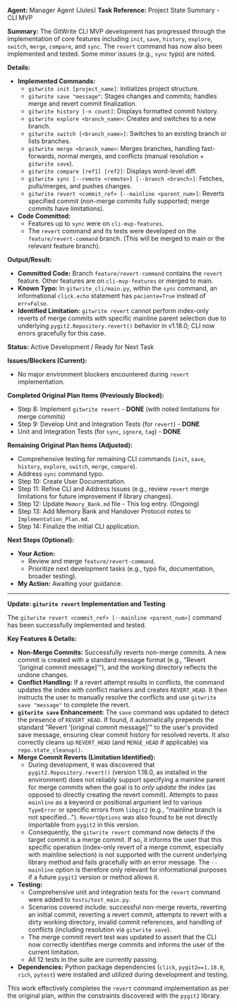 **Agent:** Manager Agent (Jules)
**Task Reference:** Project State Summary - CLI MVP

**Summary:**
The GitWrite CLI MVP development has progressed through the implementation of core features including `init`, `save`, `history`, `explore`, `switch`, `merge`, `compare`, and `sync`. The `revert` command has now also been implemented and tested. Some minor issues (e.g., `sync` typo) are noted.

**Details:**
- **Implemented Commands:**
    - `gitwrite init [project_name]`: Initializes project structure.
    - `gitwrite save "message"`: Stages changes and commits; handles merge and revert commit finalization.
    - `gitwrite history [-n count]`: Displays formatted commit history.
    - `gitwrite explore <branch_name>`: Creates and switches to a new branch.
    - `gitwrite switch [<branch_name>]`: Switches to an existing branch or lists branches.
    - `gitwrite merge <branch_name>`: Merges branches, handling fast-forwards, normal merges, and conflicts (manual resolution + `gitwrite save`).
    - `gitwrite compare [ref1] [ref2]`: Displays word-level diff.
    - `gitwrite sync [--remote <remote>] [--branch <branch>]`: Fetches, pulls/merges, and pushes changes.
    - `gitwrite revert <commit_ref> [--mainline <parent_num>]`: Reverts specified commit (non-merge commits fully supported; merge commits have limitations).
- **Code Committed:**
    - Features up to `sync` were on `cli-mvp-features`.
    - The `revert` command and its tests were developed on the `feature/revert-command` branch. (This will be merged to main or the relevant feature branch).

**Output/Result:**
- **Committed Code:** Branch `feature/revert-command` contains the `revert` feature. Other features are on `cli-mvp-features` or merged to main.
- **Known Typo:** In `gitwrite_cli/main.py`, within the `sync` command, an informational `click.echo` statement has `paciente=True` instead of `err=False`.
- **Identified Limitation:** `gitwrite revert` cannot perform index-only reverts of merge commits with specific mainline parent selection due to underlying `pygit2.Repository.revert()` behavior in v1.18.0; CLI now errors gracefully for this case.

**Status:** Active Development / Ready for Next Task

**Issues/Blockers (Current):**
- No major environment blockers encountered during `revert` implementation.

**Completed Original Plan Items (Previously Blocked):**
- Step 8: Implement `gitwrite revert` - **DONE** (with noted limitations for merge commits)
- Step 9: Develop Unit and Integration Tests (for `revert`) - **DONE**
- Unit and Integration Tests (for `sync`, `ignore`, `tag`) - **DONE**

**Remaining Original Plan Items (Adjusted):**
- Comprehensive testing for remaining CLI commands (`init`, `save`, `history`, `explore`, `switch`, `merge`, `compare`).
- Address `sync` command typo.
- Step 10: Create User Documentation.
- Step 11: Refine CLI and Address Issues (e.g., review `revert` merge limitations for future improvement if library changes).
- Step 12: Update `Memory_Bank.md` file - This log entry. (Ongoing)
- Step 13: Add Memory Bank and Handover Protocol notes to `Implementation_Plan.md`.
- Step 14: Finalize the initial CLI application.

**Next Steps (Optional):**
- **Your Action:**
    - Review and merge `feature/revert-command`.
    - Prioritize next development tasks (e.g., typo fix, documentation, broader testing).
- **My Action:** Awaiting your guidance.
---
**Update: `gitwrite revert` Implementation and Testing**

The `gitwrite revert <commit_ref> [--mainline <parent_num>]` command has been successfully implemented and tested.

**Key Features & Details:**
-   **Non-Merge Commits:** Successfully reverts non-merge commits. A new commit is created with a standard message format (e.g., "Revert '[original commit message]'"), and the working directory reflects the undone changes.
-   **Conflict Handling:** If a revert attempt results in conflicts, the command updates the index with conflict markers and creates `REVERT_HEAD`. It then instructs the user to manually resolve the conflicts and use `gitwrite save "message"` to complete the revert.
-   **`gitwrite save` Enhancement:** The `save` command was updated to detect the presence of `REVERT_HEAD`. If found, it automatically prepends the standard "Revert '[original commit message]'" to the user's provided save message, ensuring clear commit history for resolved reverts. It also correctly cleans up `REVERT_HEAD` (and `MERGE_HEAD` if applicable) via `repo.state_cleanup()`.
-   **Merge Commit Reverts (Limitation Identified):**
    *   During development, it was discovered that `pygit2.Repository.revert()` (version 1.18.0, as installed in the environment) does not reliably support specifying a mainline parent for merge commits when the goal is to *only update the index* (as opposed to directly creating the revert commit). Attempts to pass `mainline` as a keyword or positional argument led to various `TypeError` or specific errors from `libgit2` (e.g., "mainline branch is not specified..."). `RevertOptions` was also found to be not directly importable from `pygit2` in this version.
    *   Consequently, the `gitwrite revert` command now detects if the target commit is a merge commit. If so, it informs the user that this specific operation (index-only revert of a merge commit, especially with mainline selection) is not supported with the current underlying library method and fails gracefully with an error message. The `--mainline` option is therefore only relevant for informational purposes if a future `pygit2` version or method allows it.
-   **Testing:**
    *   Comprehensive unit and integration tests for the `revert` command were added to `tests/test_main.py`.
    *   Scenarios covered include: successful non-merge reverts, reverting an initial commit, reverting a revert commit, attempts to revert with a dirty working directory, invalid commit references, and handling of conflicts (including resolution via `gitwrite save`).
    *   The merge commit revert test was updated to assert that the CLI now correctly identifies merge commits and informs the user of the current limitation.
    *   All 12 tests in the suite are currently passing.
-   **Dependencies:** Python package dependencies (`click`, `pygit2==1.18.0`, `rich`, `pytest`) were installed and utilized during development and testing.

This work effectively completes the `revert` command implementation as per the original plan, within the constraints discovered with the `pygit2` library.